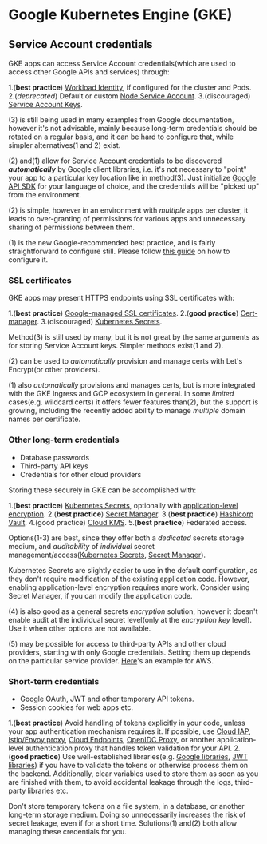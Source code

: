 # Google Kubernetes Engine (GKE)

## Service Account credentials

GKE apps can access Service Account credentials(which are used to access other Google APIs and services) through:

1.(**best practice**) [Workload Identity](https://cloud.google.com/kubernetes-engine/docs/concepts/security-overview#workload_identity_recommended), if configured for the cluster and Pods.
2.(_deprecated_) Default or custom [Node Service Account](https://cloud.google.com/kubernetes-engine/docs/concepts/security-overview#node_service_account).
3.(discouraged) [Service Account Keys](https://cloud.google.com/kubernetes-engine/docs/concepts/security-overview#service_account_json_key). 

\(3) is still being used in many examples from Google documentation, however it's not advisable, mainly because long-term credentials should be rotated on a regular basis, and it can be hard to configure that, while simpler alternatives(1 and 2) exist.

\(2) and(1) allow for Service Account credentials to be discovered _**automatically**_ by Google client libraries, i.e. it's not necessary to "point" your app to a particular key location like in method(3). Just initialize [Google API SDK](https://cloud.google.com/apis/docs/cloud-client-libraries) for your language of choice, and the credentials will be "picked up" from the environment. 

\(2) is simple, however in an environment with _multiple_ apps per cluster, it leads to over-granting of permissions for various apps and unnecessary sharing of permissions between them.

\(1) is the new Google-recommended best practice, and is fairly straightforward to configure still. Please follow [this guide](https://cloud.google.com/kubernetes-engine/docs/how-to/workload-identity) on how to configure it.

### SSL certificates

GKE apps may present HTTPS endpoints using SSL certificates with:

1.(**best practice**) [Google-managed SSL certificates](https://cloud.google.com/kubernetes-engine/docs/how-to/managed-certs).
2.(**good practice**) [Cert-manager](https://cert-manager.io/docs/installation/kubernetes/).
3.(discouraged) [Kubernetes Secrets](https://kubernetes.io/docs/concepts/configuration/secret/).

Method(3) is still used by many, but it is not great by the same arguments as for storing Service Account keys. Simpler methods exist(1 and 2).

\(2) can be used to _automatically_ provision and manage certs with Let's Encrypt(or other providers).

\(1) also _automatically_ provisions and manages certs, but is more integrated with the GKE Ingress and GCP ecosystem in general. In some _limited_ cases(e.g. wildcard certs) it offers fewer features than(2), but the support is growing, including the recently added ability to manage _multiple_ domain names per certificate.

### Other long-term credentials

* Database passwords
* Third-party API keys
* Credentials for other cloud providers

Storing these securely in GKE can be accomplished with:

1.(**best practice**) [Kubernetes Secrets](https://kubernetes.io/docs/concepts/configuration/secret/), optionally with [application-level encryption](https://cloud.google.com/kubernetes-engine/docs/how-to/encrypting-secrets).
2.(**best practice**) [Secret Manager](https://cloud.google.com/secret-manager/docs/quickstart).
3.(**best practice**) [Hashicorp Vault](https://docs.dsp-devops.broadinstitute.org/framework-kernel-new-stack/framework-deployment#secrets).
4.(good practice) [Cloud KMS](https://cloud.google.com/kms/docs/quickstart).
5.(**best practice**) Federated access.

Options(1-3) are best, since they offer both a _dedicated_ secrets storage medium, and _auditability_ of _individual_ secret management/access([Kubernetes Secrets](https://cloud.google.com/kubernetes-engine/docs/how-to/audit-logging#enabling_data_access_logs), [Secret Manager](https://cloud.google.com/secret-manager/docs/audit-logging)). 

Kubernetes Secrets are slightly easier to use in the default configuration, as they don't require modification of the existing application code. However, enabling application-level encryption requires more work. Consider using Secret Manager, if you can modify the application code.

\(4) is also good as a general secrets _encryption_ solution, however it doesn't enable audit at the individual secret level(only at the _encryption key_ level). Use it when other options are not available.

\(5) may be possible for access to third-party APIs and other cloud providers, starting with only Google credentials. Setting them up depends on the particular service provider. [Here](https://docs.aws.amazon.com/IAM/latest/UserGuide/id_roles_create_for-idp_oidc.html)'s an example for AWS.

### Short-term credentials

* Google OAuth, JWT and other temporary API tokens.
* Session cookies for web apps etc.

1.(**best practice**) Avoid handling of tokens explicitly in your code, unless your app authentication mechanism requires it. If possible, use [Cloud IAP](https://cloud.google.com/iap/docs/enabling-kubernetes-howto), [Istio/Envoy proxy](https://cloud.google.com/istio/docs/istio-on-gke/installing), [Cloud Endpoints](https://cloud.google.com/endpoints/docs/openapi/get-started-kubernetes-engine), [OpenIDC Proxy](https://github.com/broadinstitute/openidc-proxy), or another application-level authentication proxy that handles token validation for your API.
2.(**good practice**) Use well-established libraries(e.g. [Google libraries](https://developers.google.com/identity/sign-in/web/backend-auth), [JWT libraries](https://jwt.io/)) if you have to validate the tokens or otherwise process them on the backend. Additionally, clear variables used to store them as soon as you are finished with them, to avoid accidental leakage through the logs, third-party libraries etc.

Don't store temporary tokens on a file system, in a database, or another long-term storage medium. Doing so unnecessarily increases the risk of secret leakage, even if for a short time. Solutions(1) and(2) both allow managing these credentials for you.